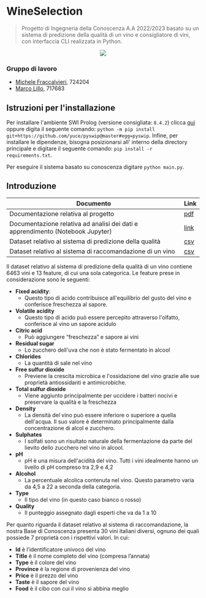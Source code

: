 # WineSelection
> Progetto di Ingegneria della Conoscenza A.A 2022/2023 basato su un sistema di predizione della qualità di un vino e consigliatore di vini, con interfaccia CLI realizzata in Python.

<p align="center">
  <img src="https://github.com/MarcoLillx/WineSelection/blob/main/Img/wines.jpeg"/>
</p>

### Gruppo di lavoro
- [Michele Fraccalvieri](https://github.com/Citrone16), 724204
- [Marco Lillo](https://github.com/MarcoLillx), 717683

## Istruzioni per l'installazione

Per installare l'ambiente SWI Prolog (versione consigliata: `8.4.2`) clicca [qui](https://www.swi-prolog.org/download/stable?show=all) oppure digita il seguente comando:
  `python -m pip install git+https://github.com/yuce/pyswip@master#egg=pyswip`.
Infine, per installare le dipendenze, bisogna posizionarsi all' interno della directory principale e digitare il seguente comando:
  `pip install -r requirements.txt`.
  
Per eseguire il sistema basato su conoscenza digitare `python main.py`.

## Introduzione
|Documento|Link|
|---|---|
|Documentazione relativa al progetto |[pdf](https://github.com/MarcoLillx/WineSelection/blob/main/Doc/WineSelection.pdf)|
|Documentazione relativa ad analisi dei dati e apprendimento (Notebook Jupyter)|[link](https://github.com/MarcoLillx/WineSelection/blob/main/Classification/Classificatore.ipynb)|
|Dataset relativo al sistema di predizione della qualità|[csv](https://github.com/MarcoLillx/WineSelection/blob/main/Dataset/wine_quality.csv)|
|Dataset relativo al sistema di raccomandazione di un vino|[csv](https://github.com/MarcoLillx/WineSelection/blob/main/Dataset/wine_recommend.csv)|

Il dataset relativo al sistema di predizione della qualità di un vino contiene 6463 vini e 13 feature, di cui una sola categorica. Le feature prese in considerazione sono le seguenti:
- **Fixed acidity**:
  - Questo tipo di acido contribuisce all'equilibrio del gusto del vino e conferisce freschezza al sapore.
- **Volatile acidity**
  - Questo tipo di acido può essere percepito attraverso l'olfatto, conferisce al vino un sapore acidulo
- **Citric acid**
  - Può aggiungere “freschezza” e sapore ai vini
- **Residual sugar**
  - Lo zucchero dell'uva che non è stato fermentato in alcool
- **Chlorides**
  - La quantità di sale nel vino
- **Free sulfur dioxide**
  - Previene la crescita microbica e l'ossidazione del vino grazie alle sue proprietà antiossidanti e antimicrobiche.
- **Total sulfur dioxide**
  - Viene aggiunto principalmente per uccidere i batteri nocivi e preservare la qualità e la freschezza
- **Density**
  - La densità del vino può essere inferiore o superiore a quella dell'acqua. Il suo valore è determinato principalmente dalla concentrazione di alcol e zucchero.
- **Sulphates**
  - I solfati sono un risultato naturale della fermentazione da parte del lievito dello zucchero nel vino in alcool.
- **pH**
  - pH è una misura dell'acidità del vino. Tutti i vini idealmente hanno un livello di pH compreso tra 2,9 e 4,2
- **Alcohol**
  - La percentuale alcolica contenuta nel vino. Questo parametro varia da 4,5 a 22 a seconda della categoria.
- **Type**
  - Il tipo del vino (in questo caso bianco o rosso)
- **Quality**
  - Il punteggio assegnato dagli esperti che va da 1 a 10
 
Per quanto riguarda il dataset relativo al sistema di raccomandazione, la nostra Base di Conoscenza presenta 30 vini italiani diversi, ognuno dei quali possiede 7 proprietà con i rispettivi valori.
In cui:
-	**Id** è l’identificatore univoco del vino
-	**Title** è il nome completo del vino (compresa l’annata)
-	**Type** è il colore del vino
-	**Province** è la regione di provenienza del vino
-	**Price** è il prezzo del vino
-	**Taste** è il sapore del vino
-	**Food** è il cibo con cui il vino si abbina meglio


